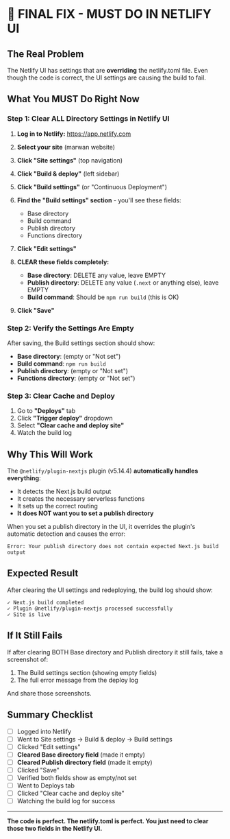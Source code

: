 # 🚨 FINAL FIX - MUST DO IN NETLIFY UI

## The Real Problem
The Netlify UI has settings that are **overriding** the netlify.toml file. Even though the code is correct, the UI settings are causing the build to fail.

## What You MUST Do Right Now

### Step 1: Clear ALL Directory Settings in Netlify UI

1. **Log in to Netlify:** https://app.netlify.com
2. **Select your site** (marwan website)
3. **Click "Site settings"** (top navigation)
4. **Click "Build & deploy"** (left sidebar)
5. **Click "Build settings"** (or "Continuous Deployment")
6. **Find the "Build settings" section** - you'll see these fields:
   - Base directory
   - Build command
   - Publish directory
   - Functions directory

7. **Click "Edit settings"**

8. **CLEAR these fields completely:**
   - **Base directory**: DELETE any value, leave EMPTY
   - **Publish directory**: DELETE any value (`.next` or anything else), leave EMPTY
   - **Build command**: Should be `npm run build` (this is OK)
   
9. **Click "Save"**

### Step 2: Verify the Settings Are Empty

After saving, the Build settings section should show:
- **Base directory**: (empty or "Not set")
- **Build command**: `npm run build`
- **Publish directory**: (empty or "Not set")
- **Functions directory**: (empty or "Not set")

### Step 3: Clear Cache and Deploy

1. Go to **"Deploys"** tab
2. Click **"Trigger deploy"** dropdown
3. Select **"Clear cache and deploy site"**
4. Watch the build log

## Why This Will Work

The `@netlify/plugin-nextjs` plugin (v5.14.4) **automatically handles everything**:
- It detects the Next.js build output
- It creates the necessary serverless functions
- It sets up the correct routing
- **It does NOT want you to set a publish directory**

When you set a publish directory in the UI, it overrides the plugin's automatic detection and causes the error:
```
Error: Your publish directory does not contain expected Next.js build output
```

## Expected Result

After clearing the UI settings and redeploying, the build log should show:
```
✓ Next.js build completed
✓ Plugin @netlify/plugin-nextjs processed successfully
✓ Site is live
```

## If It Still Fails

If after clearing BOTH Base directory and Publish directory it still fails, take a screenshot of:
1. The Build settings section (showing empty fields)
2. The full error message from the deploy log

And share those screenshots.

## Summary Checklist

- [ ] Logged into Netlify
- [ ] Went to Site settings → Build & deploy → Build settings
- [ ] Clicked "Edit settings"
- [ ] **Cleared Base directory field** (made it empty)
- [ ] **Cleared Publish directory field** (made it empty)
- [ ] Clicked "Save"
- [ ] Verified both fields show as empty/not set
- [ ] Went to Deploys tab
- [ ] Clicked "Clear cache and deploy site"
- [ ] Watching the build log for success

---

**The code is perfect. The netlify.toml is perfect. You just need to clear those two fields in the Netlify UI.**
